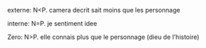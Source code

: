 externe: N<P.
camera
decrit
sait moins que les personnage


interne: N=P.
je
sentiment
idee
			 

Zero: N>P.
elle connais plus que le personnage (dieu de l'histoire)